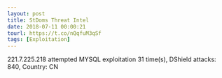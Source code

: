 ```yaml
---
layout: post
title: StDoms Threat Intel
date: 2018-07-11 00:00:21
tourl: https://t.co/nQqfuM3qSf
tags: [Exploitation]
---
```

221.7.225.218 attempted MYSQL exploitation 31 time(s), DShield attacks: 840, Country: CN
